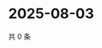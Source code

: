 # 2025-08-03

共 0 条

<!-- BEGIN ZHIHUVIDEO -->
<!-- 最后更新时间 Sun Aug 03 2025 14:16:56 GMT+0800 (China Standard Time) -->

<!-- END ZHIHUVIDEO -->
